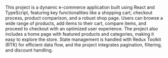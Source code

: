 This project is a dynamic e-commerce application built using React and TypeScript, featuring key functionalities like a shopping cart, checkout process, product comparison, and a robust shop page. Users can browse a wide range of products, add items to their cart, compare items, and proceed to checkout with an optimized user experience. The project also includes a home page with featured products and categories, making it easy to explore the store. State management is handled with Redux Toolkit (RTK) for efficient data flow, and the project integrates pagination, filtering, and discount handling.
